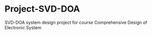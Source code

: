 # Project-SVD-DOA
SVD-DOA system design project for course Comprehensive Design of Electronic System
